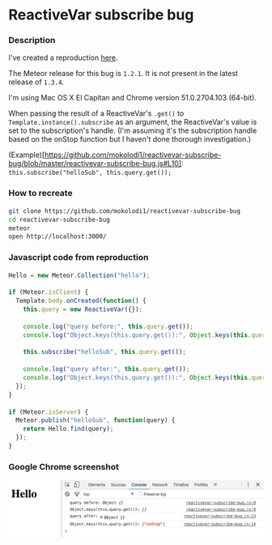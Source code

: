 # ReactiveVar subscribe bug

### Description

I've created a reproduction [here](https://github.com/mokolodi1/reactivevar-subscribe-bug).

The Meteor release for this bug is `1.2.1`. It is not present in the latest release of `1.3.4`.

I'm using Mac OS X El Capitan and Chrome version 51.0.2704.103 (64-bit).

When passing the result of a ReactiveVar's `.get()` to `Template.instance().subscribe` as an argument, the ReactiveVar's value is set to the subscription's handle. (I'm assuming it's the subscription handle based on the onStop function but I haven't done thorough investigation.)

(Example)[https://github.com/mokolodi1/reactivevar-subscribe-bug/blob/master/reactivevar-subscribe-bug.js#L10]: `this.subscribe("helloSub", this.query.get());`

### How to recreate

```sh
git clone https://github.com/mokolodi1/reactivevar-subscribe-bug
cd reactivevar-subscribe-bug
meteor
open http://localhost:3000/
```

### Javascript code from reproduction

```js
Hello = new Meteor.Collection("hello");

if (Meteor.isClient) {
  Template.body.onCreated(function() {
    this.query = new ReactiveVar({});

    console.log("query before:", this.query.get());
    console.log("Object.keys(this.query.get()):", Object.keys(this.query.get()));

    this.subscribe("helloSub", this.query.get());

    console.log("query after:", this.query.get());
    console.log("Object.keys(this.query.get()):", Object.keys(this.query.get()));
  });
}

if (Meteor.isServer) {
  Meteor.publish("helloSub", function(query) {
    return Hello.find(query);
  });
}

```

### Google Chrome screenshot

![Google Chrome screenshot](https://raw.githubusercontent.com/mokolodi1/reactivevar-subscribe-bug/master/chrome-console-screenshot.png)
